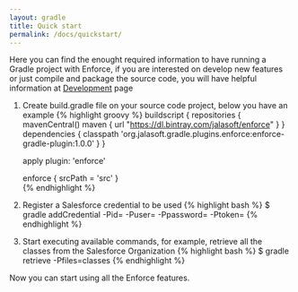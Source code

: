 ```yaml
---
layout: gradle
title: Quick start
permalink: /docs/quickstart/
---
```


Here you can find the enought required information to have running a Gradle project with Enforce, if you are interested on develop new features or just compile and package the source code, you will have helpful information at [Development](/docs/development) page

1. Create build.gradle file on your source code project, below you have an example
{% highlight groovy %}
   buildscript {
       repositories {
         mavenCentral()
         maven {
            url "https://dl.bintray.com/jalasoft/enforce"
         }
       }
       dependencies {
           classpath 'org.jalasoft.gradle.plugins.enforce:enforce-gradle-plugin:1.0.0'
       }
   }

   apply plugin: 'enforce'
   
   enforce {
       srcPath = 'src'
   }   
{% endhighlight %}

2. Register a Salesforce credential to be used
{% highlight bash %}
   $ gradle addCredential -Pid=<identifier> 
                         -Puser=<USER NAME> 
                         -Ppassword=<PASSWORD> 
                         -Ptoken=<SECURITY TOKEN>
{% endhighlight %}

3. Start executing available commands, for example, retrieve all the classes from the Salesforce Organization
{% highlight bash %}
   $ gradle retrieve -Pfiles=classes
{% endhighlight %}

Now you can start using all the Enforce features.
